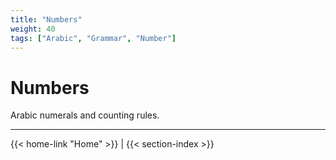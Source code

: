 ```yaml
---
title: "Numbers"
weight: 40
tags: ["Arabic", "Grammar", "Number"]
---
```

# Numbers
Arabic numerals and counting rules.

---
{{< home-link "Home" >}} | {{< section-index >}}  
